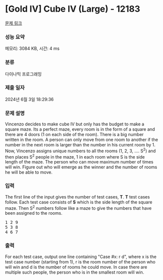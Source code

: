 # [Gold IV] Cube IV (Large) - 12183 

[문제 링크](https://www.acmicpc.net/problem/12183) 

### 성능 요약

메모리: 3084 KB, 시간: 4 ms

### 분류

다이나믹 프로그래밍

### 제출 일자

2024년 6월 3일 18:29:36

### 문제 설명

<p>Vincenzo decides to make cube IV but only has the budget to make a square maze. Its a perfect maze, every room is in the form of a square and there are 4 doors (1 on each side of the room). There is a big number written in the room. A person can only move from one room to another if the number in the next room is larger than the number in his current room by 1. Now, Vincenzo assigns unique numbers to all the rooms (1, 2, 3, .... S<sup>2</sup>) and then places S<sup>2</sup> people in the maze, 1 in each room where S is the side length of the maze. The person who can move maximum number of times will win. Figure out who will emerge as the winner and the number of rooms he will be able to move.</p>

### 입력 

 <p>The first line of the input gives the number of test cases, <strong>T</strong>.  <strong>T</strong> test cases follow. Each test case consists of <strong>S</strong> which is the side length of the square maze. Then S<sup>2</sup> numbers follow like a maze to give the numbers that have been assigned to the rooms.</p>

<pre>1 2 9
5 3 8
4 6 7
</pre>

### 출력 

 <p>For each test case, output one line containing "Case #x: r d", where x is the test case number (starting from 1), r is the room number of the person who will win and d is the number of rooms he could move. In case there are multiple such people, the person who is in the smallest room will win.</p>

